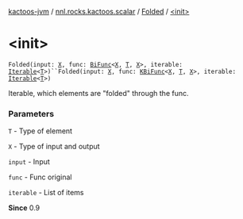 [kactoos-jvm](../../index.md) / [nnl.rocks.kactoos.scalar](../index.md) / [Folded](index.md) / [&lt;init&gt;](./-init-.md)

# &lt;init&gt;

`Folded(input: `[`X`](index.md#X)`, func: `[`BiFunc`](../../nnl.rocks.kactoos/-bi-func/index.md)`<`[`X`](index.md#X)`, `[`T`](index.md#T)`, `[`X`](index.md#X)`>, iterable: `[`Iterable`](https://kotlinlang.org/api/latest/jvm/stdlib/kotlin.collections/-iterable/index.html)`<`[`T`](index.md#T)`>)``Folded(input: `[`X`](index.md#X)`, func: `[`KBiFunc`](../../nnl.rocks.kactoos/-k-bi-func.md)`<`[`X`](index.md#X)`, `[`T`](index.md#T)`, `[`X`](index.md#X)`>, iterable: `[`Iterable`](https://kotlinlang.org/api/latest/jvm/stdlib/kotlin.collections/-iterable/index.html)`<`[`T`](index.md#T)`>)`

Iterable, which elements are "folded" through the func.

### Parameters

`T` - Type of element

`X` - Type of input and output

`input` - Input

`func` - Func original

`iterable` - List of items

**Since**
0.9

